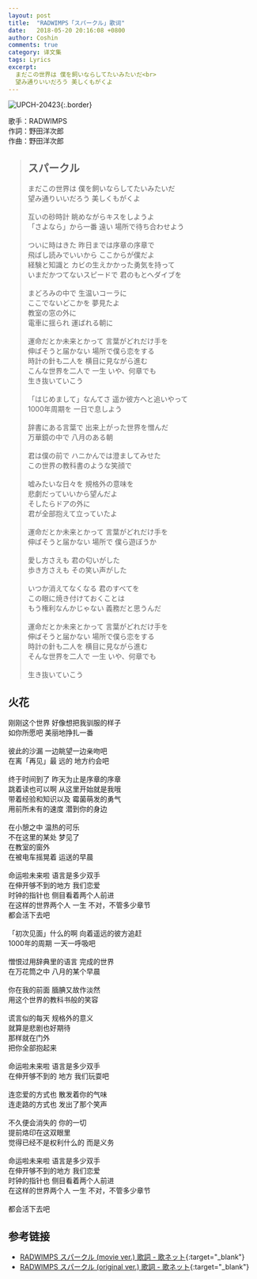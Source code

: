 ```yaml
---
layout: post
title:  "RADWIMPS「スパークル」歌词"
date:   2018-05-20 20:16:08 +0800
author: Coshin
comments: true
category: 译文集
tags: Lyrics
excerpt:
  まだこの世界は 僕を飼いならしてたいみたいだ<br>
  望み通りいいだろう 美しくもがくよ
---
```

![UPCH-20423](https://is3-ssl.mzstatic.com/image/thumb/Music118/v4/ae/1d/0e/ae1d0e28-3c2f-b977-1b06-7909397e2fea/source/600x600bb.jpg){:.border}

歌手：RADWIMPS<br>
作詞：野田洋次郎<br>
作曲：野田洋次郎

<blockquote class="original">
  <h2>スパークル</h2>
  <p>
    まだこの世界は 僕を飼いならしてたいみたいだ<br>
    望み通りいいだろう 美しくもがくよ<br>
    <br>
    互いの砂時計 眺めながらキスをしようよ<br>
    「さよなら」から一番 遠い 場所で待ち合わせよう<br>
    <br>
    ついに時はきた 昨日までは序章の序章で<br>
    飛ばし読みでいいから ここからが僕だよ<br>
    経験と知識と カビの生えかかった勇気を持って<br>
    いまだかつてないスピードで 君のもとへダイブを<br>
    <br>
    まどろみの中で 生温いコーラに<br>
    ここでないどこかを 夢見たよ<br>
    教室の窓の外に<br>
    電車に揺られ 運ばれる朝に<br>
    <br>
    運命だとか未来とかって 言葉がどれだけ手を<br>
    伸ばそうと届かない 場所で僕ら恋をする<br>
    時計の針も二人を 横目に見ながら進む<br>
    こんな世界を二人で 一生 いや、何章でも<br>
    生き抜いていこう<br>
    <br>
    「はじめまして」なんてさ 遥か彼方へと追いやって<br>
    1000年周期を 一日で息しよう<br>
    <br>
    辞書にある言葉で 出来上がった世界を憎んだ<br>
    万華鏡の中で 八月のある朝<br>
    <br>
    君は僕の前で ハニかんでは澄ましてみせた<br>
    この世界の教科書のような笑顔で<br>
    <br>
    嘘みたいな日々を 規格外の意味を<br>
    悲劇だっていいから望んだよ<br>
    そしたらドアの外に<br>
    君が全部抱えて立っていたよ<br>
    <br>
    運命だとか未来とかって 言葉がどれだけ手を<br>
    伸ばそうと届かない 場所で 僕ら遊ぼうか<br>
    <br>
    愛し方さえも 君の匂いがした<br>
    歩き方さえも その笑い声がした<br>
    <br>
    いつか消えてなくなる 君のすべてを<br>
    この眼に焼き付けておくことは<br>
    もう権利なんかじゃない 義務だと思うんだ<br>
    <br>
    運命だとか未来とかって 言葉がどれだけ手を<br>
    伸ばそうと届かない 場所で僕ら恋をする<br>
    時計の針も二人を 横目に見ながら進む<br>
    そんな世界を二人で 一生 いや、何章でも<br>
    <br>
    生き抜いていこう
  </p>
</blockquote>

<div class="translation">
  <h2>火花</h2>
  <p>
    刚刚这个世界 好像想把我驯服的样子<br>
    如你所愿吧 美丽地挣扎一番<br>
    <br>
    彼此的沙漏 一边眺望一边亲吻吧<br>
    在离「再见」最 远的 地方约会吧<br>
    <br>
    终于时间到了 昨天为止是序章的序章<br>
    跳着读也可以啊 从这里开始就是我哦<br>
    带着经验和知识以及 霉菌萌发的勇气<br>
    用前所未有的速度 潜到你的身边<br>
    <br>
    在小憩之中 温热的可乐<br>
    不在这里的某处 梦见了<br>
    在教室的窗外<br>
    在被电车摇晃着 运送的早晨<br>
    <br>
    命运啦未来啦 语言是多少双手<br>
    在伸开够不到的地方 我们恋爱<br>
    时钟的指针也 侧目看着两个人前进<br>
    在这样的世界两个人 一生 不对，不管多少章节<br>
    都会活下去吧<br>
    <br>
    「初次见面」什么的啊 向着遥远的彼方追赶<br>
    1000年的周期 一天一呼吸吧<br>
    <br>
    憎恨过用辞典里的语言 完成的世界<br>
    在万花筒之中 八月的某个早晨<br>
    <br>
    你在我的前面 腼腆又故作淡然<br>
    用这个世界的教科书般的笑容<br>
    <br>
    谎言似的每天 规格外的意义<br>
    就算是悲剧也好期待<br>
    那样就在门外<br>
    把你全部抱起来<br>
    <br>
    命运啦未来啦 语言是多少双手<br>
    在伸开够不到的 地方 我们玩耍吧<br>
    <br>
    连恋爱的方式也 散发着你的气味<br>
    连走路的方式也 发出了那个笑声<br>
    <br>
    不久便会消失的 你的一切<br>
    提前烙印在这双眼里<br>
    觉得已经不是权利什么的 而是义务<br>
    <br>
    命运啦未来啦 语言是多少双手<br>
    在伸开够不到的地方 我们恋爱<br>
    时钟的指针也 侧目看着两个人前进<br>
    在这样的世界两个人 一生 不对，不管多少章节<br>
    <br>
    都会活下去吧
  </p>
</div>

## 参考链接

* [RADWIMPS スパークル (movie ver.) 歌詞 - 歌ネット](https://www.uta-net.com/song/213757/){:target="_blank"}
* [RADWIMPS スパークル (original ver.) 歌詞 - 歌ネット](https://www.uta-net.com/song/221988){:target="_blank"}
